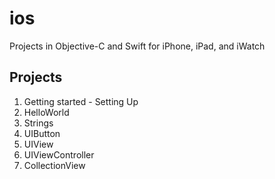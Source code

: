 # ios
Projects in Objective-C and Swift for iPhone, iPad, and iWatch
## Projects
1. Getting started - Setting Up
2. HelloWorld
3. Strings
4. UIButton
5. UIView
6. UIViewController
7. CollectionView

